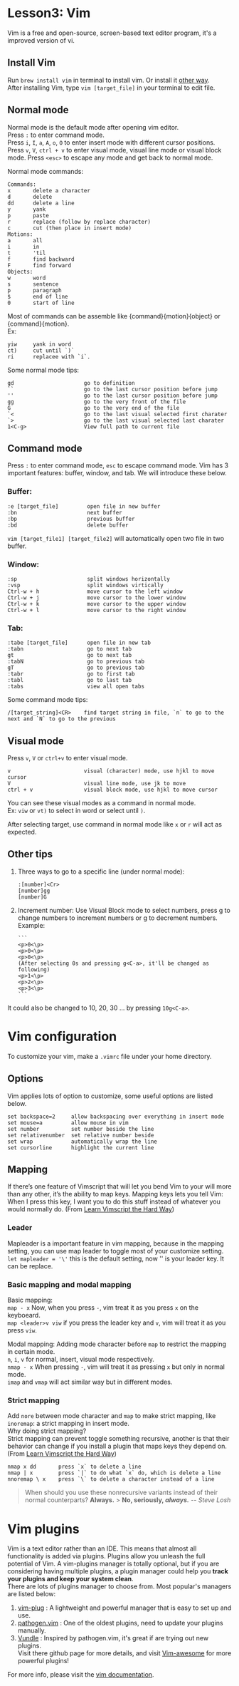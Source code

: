 # Lesson3: Vim

Vim is a free and open-source, screen-based text editor program, it's a improved version of vi.

## Install Vim

Run `brew install vim` in terminal to install vim. Or install it [other way](https://www.vim.org/download.php).  
After installing Vim, type `vim [target_file]` in your terminal to edit file.

## Normal mode

Normal mode is the default mode after opening vim editor.  
Press `:` to enter command mode.  
Press `i`, `I`, `a`, `A`, `o`, `O` to enter insert mode with different cursor positions.
Press `v`, `V`, `ctrl + v` to enter visual mode, visual line mode or visual block mode.
Press `<esc>` to escape any mode and get back to normal mode.

Normal mode commands:

```
Commands:
x       delete a character
d       delete
dd      delete a line
y       yank
p       paste
r       replace (follow by replace character)
c       cut (then place in insert mode)
Motions:
a       all
i       in
t       'til
f       find backward
F       find forward
Objects:
w       word
s       sentence
p       paragraph
$       end of line
0       start of line
```

Most of commands can be assemble like {command}{motion}{object} or {command}{motion}.  
Ex:

```
yiw     yank in word
ct)     cut until `)`
ri      replacee with `i`.
```

Some normal mode tips:

```
gd                      go to definition
``                      go to the last cursor position before jump
''                      go to the last cursor position before jump
gg                      go to the very front of the file
G                       go to the very end of the file
`<                      go to the last visual selected first charater
`>                      go to the last visual selected last charater
1<C-g>                  View full path to current file
```

## Command mode

Press `:` to enter command mode, `esc` to escape command mode.
Vim has 3 important features: buffer, window, and tab. We will introduce these below.

### Buffer:

```
:e [target_file]         open file in new buffer
:bn                      next buffer
:bp                      previous buffer
:bd                      delete buffer
```

`vim [target_file1] [target_file2]` will automatically open two file in two buffer.

### Window:

```
:sp                      split windows horizontally
:vsp                     split windows virtically
Ctrl-w + h               move cursor to the left window
Ctrl-w + j               move cursor to the lower window
Ctrl-w + k               move cursor to the upper window
Ctrl-w + l               move cursor to the right window
```

### Tab:

```
:tabe [target_file]      open file in new tab
:tabn                    go to next tab
gt                       go to next tab
:tabN                    go to previous tab
gT                       go to previous tab
:tabr                    go to first tab
:tabl                    go to last tab
:tabs                    view all open tabs
```

Some command mode tips:

```
/[target_string]<CR>    find target string in file, `n` to go to the next and `N` to go to the previous
```

## Visual mode

Press `v`, `V` or `ctrl+v` to enter visual mode.

```
v                       visual (character) mode, use hjkl to move cursor
V                       visual line mode, use jk to move
ctrl + v                visual block mode, use hjkl to move cursor
```

You can see these visual modes as a command in normal mode.  
Ex: `viw` or `vt)` to select in word or select until `)`.

After selecting target, use command in normal mode like `x` or `r` will act as expected.

## Other tips

1.  Three ways to go to a specific line (under normal mode):

    ```
    :[number]<Cr>
    [number]gg
    [number]G
    ```

2.  Increment number:
    Use Visual Block mode to select numbers, press g<C-a> to change numbers to increment numbers or g<C-x> to decrement numbers.  
    Example:

        ```
        <p>0<\p>
        <p>0<\p>
        <p>0<\p>
        (After selecting 0s and pressing g<C-a>, it'll be changed as following)
        <p>1<\p>
        <p>2<\p>
        <p>3<\p>
        ```

It could also be changed to 10, 20, 30 ... by pressing `10g<C-a>`.

# Vim configuration

To customize your vim, make a `.vimrc` file under your home directory.

## Options

Vim applies lots of option to customize, some useful options are listed below.

```
set backspace=2		allow backspacing over everything in insert mode
set mouse=a	    	allow mouse in vim
set number	    	set number beside the line
set relativenumber 	set relative number beside
set wrap 	    	automatically wrap the line
set cursorline		highlight the current line
```

## Mapping

If there’s one feature of Vimscript that will let you bend Vim to your will more than any other, it’s the ability to map keys. Mapping keys lets you tell Vim:
When I press this key, I want you to do this stuff instead of whatever you would normally do.
(From [Learn Vimscript the Hard Way](https://learnvimscriptthehardway.stevelosh.com))

### Leader

Mapleader is a important feature in vim mapping, because in the mapping setting, you can use map leader to toggle most of your customize setting.  
`let mapleader = '\'` this is the default setting, now '\' is your leader key. It can be replace.

### Basic mapping and modal mapping

Basic mapping:  
`map - x` Now, when you press `-`, vim treat it as you press `x` on the keyboeard.  
`map <leader>v viw` if you press the leader key and `v`, vim will treat it as you press `viw`.

Modal mapping:
Adding mode character before `map` to restrict the mapping in certain mode.  
`n`, `i`, `v` for normal, insert, visual mode respectively.  
`nmap - x` When pressing `-`, vim will treat it as pressing `x` but only in normal mode.  
`imap` and `vmap` will act similar way but in different modes.

### Strict mapping

Add `nore` between mode character and `map` to make strict mapping, like `inoremap`: a strict mapping in insert mode.  
Why doing strict mapping?  
Strict mapping can prevent toggle something recursive, another is that their behavior can change if you install a plugin that maps keys they depend on. (From [Learn Vimscript the Hard Way](https://learnvimscriptthehardway.stevelosh.com))

```
nmap x dd       press `x` to delete a line
nmap | x        press `|` to do what `x` do, which is delete a line
nnoremap \ x    press `\` to delete a character instead of a line
```

> When should you use these nonrecursive variants instead of their normal counterparts?
> **Always.** > **No, seriously, _always._**
> -- _Steve Losh_

# Vim plugins

Vim is a text editor rather than an IDE. This means that almost all functionality is added via plugins. Plugins allow you unleash the full potential of Vim.
A vim-plugins manager is totally optional, but if you are considering having multiple plugins, a plugin manager could help you __track your plugins and keep your system clean__.  
There are lots of plugins manager to choose from. Most popular's managers are listed below:  
1. [vim-plug](https://github.com/junegunn/vim-plug) : A lightweight and powerful manager that is easy to set up and use.  
2. [pathogen.vim](https://github.com/tpope/vim-pathogen) : One of the oldest plugins, need to update your plugins manually.  
3. [Vundle](https://github.com/VundleVim/Vundle.vim) : Inspired by pathogen.vim, it's great if are trying out new plugins.  
Visit there github page for more details, and visit [Vim-awesome](https://vimawesome.com) for more powerful plugins!  

For more info, please visit the [vim documentation](https://www.vim.org/docs.php).
